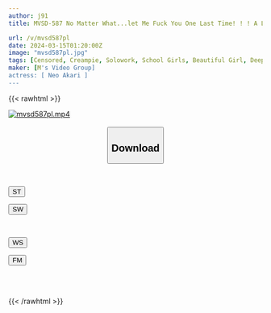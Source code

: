 ```yaml
---
author: j91
title: MVSD-587 No Matter What...let Me Fuck You One Last Time! ! ! A Lethargic Beautiful Girl With Good Looks And Excellent Grades Is Inseminated By A Virgin, Disgusting, And Otaku Boy Who Unleashes His Sexual Desire With A Piston Akari Neo

url: /v/mvsd587pl
date: 2024-03-15T01:20:00Z
image: "mvsd587pl.jpg"
tags: [Censored, Creampie, Solowork, School Girls, Beautiful Girl, Deep Throating	]
maker: [M's Video Group]
actress: [ Neo Akari ]
---
```



{{< rawhtml >}}

<div class="video" data-videoid="PJqpbORXPVS0Pdr">
    <a href="javascript:;">
        <img src="/v/mvsd587pl/mvsd587pl.jpg" width="WIDTH" height="HEIGHT" alt="mvsd587pl.mp4" loading="lazy">
    </a>
</div>

<script type="text/javascript" src="https://j91.asia/asset/on-demand-st.js"></script>

<br>
  <link rel="stylesheet" href="https://j91.asia/asset/bs5.css">
  
  <center>
  <button class="btn btn-primary" type="button" data-bs-toggle="collapse" data-bs-target=".multi-collapse" aria-expanded="false" aria-controls="multiCollapseExample1 multiCollapseExample2"><h2>Download</h2></button></center>
</p>
<div class="row">
  <div class="col">
    <div class="collapse multi-collapse" id="multiCollapseExample1">
      <div class="card card-body">
	      	      <br>
<div class="buttons">  
<p><a href="https://streamtape.to/v/PJqpbORXPVS0Pdr" target="_blank"><button class="btn-hover color-3"><i class="fa fa-download"></i> ST</button></a></p>
<p><a href="https://cdnwish.com/57ni8d245aeq" target="_blank"><button class="btn-hover color-2"><i class="fa fa-download"></i> SW</button></a></p></div>
    </div>
  </div>
</div>
  <div class="col">
    <div class="collapse multi-collapse" id="multiCollapseExample2">
      <div class="card card-body">
	      <br>
<div class="buttons">
<p><a href="javascript:;"><button class="btn-hover color-9"><i class="fa fa-download"></i> WS</button></a></p>
<p><a href="javascript:;"><button class="btn-hover color-8"><i class="fa fa-download"></i> FM</button></a></p></div>
<br><br>
      </div>
    </div>
  </div>
</div>

{{< /rawhtml >}}